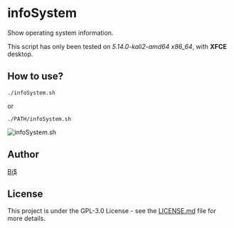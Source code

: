 # infoSystem
Show operating system information.

This script has only been tested on *5.14.0-kali2-amd64 x86_64*, with **XFCE** desktop.

## How to use?
```./infoSystem.sh```

or

```./PATH/infoSystem.sh```

![infoSystem.sh](https://github.com/BiS-9/infoSystem/blob/main/infosystem.png)

## Author
[Bi$](https://github.com/BiS-9)

## License
This project is under the  GPL-3.0 License - see the [LICENSE.md](https://github.com/BiS-9/scriptGenerator/blob/main/LICENSE) file for more details.
